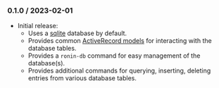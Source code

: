### 0.1.0 / 2023-02-01

* Initial release:
  * Uses a [sqlite] database by default.
  * Provides common [ActiveRecord models][ronin-db-activerecord] for interacting
    with the database tables.
  * Provides a `ronin-db` command for easy management of the database(s).
  * Provides additional commands for querying, inserting, deleting entries from
    various database tables.

[sqlite]: https://sqlite.org/
[ronin-db-activerecord]: https://github.com/ronin-rb/ronin-db-activerecord#readme
